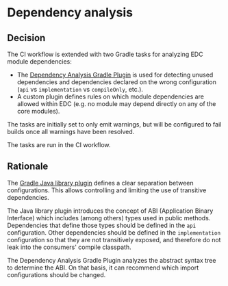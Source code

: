 # Dependency analysis

## Decision

The CI workflow is extended with two Gradle tasks for analyzing EDC module dependencies:

- The [Dependency Analysis Gradle Plugin](https://github.com/autonomousapps/dependency-analysis-android-gradle-plugin) is used for detecting unused dependencies and dependencies declared on the wrong configuration (`api` vs `implementation` vs `compileOnly`, etc.).
- A custom plugin defines rules on which module dependencies are allowed within EDC (e.g. no module may depend directly on any of the core modules).

The tasks are initially set to only emit warnings, but will be configured to fail builds once all warnings have been resolved.

The tasks are run in the CI workflow.

## Rationale

The [Gradle Java library plugin](https://docs.gradle.org/current/userguide/java_library_plugin.html#sec:java_library_recognizing_dependencies) defines a clear separation between configurations. This allows controlling and limiting the use of transitive dependencies.

The Java library plugin introduces the concept of ABI (Application Binary Interface) which includes (among others) types used in public methods. Dependencies that define those types should be defined in the `api` configuration. Other dependencies should be defined in the `implementation` configuration so that they are not transitively exposed, and therefore do not leak into the consumers' compile classpath.

The Dependency Analysis Gradle Plugin analyzes the abstract syntax tree to determine the ABI. On that basis, it can recommend which import configurations should be changed.
